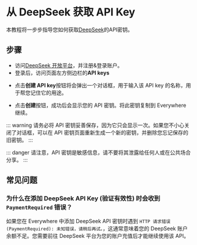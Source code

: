 <script lang="ts" setup>
  import HorizontalCenterImg from "/.vitepress/components/Common/HorizontalCenterImg.vue";
</script>

# 从 DeepSeek 获取 API Key

本教程将一步步指导您如何获取[DeepSeek](https://www.deepseek.com)的API密钥。

## 步骤

- 访问[DeepSeek 开放平台](https://platform.deepseek.com/)，并注册&登录账户。
- 登录后，访问页面左方侧边栏的**API keys**

<HorizontalCenterImg
    src="/model-provider/deepseek/platform-api-keys.webp"
    alt="API keys 页面"
  />

- 点击**创建 API key**按钮将会弹出一个对话框，用于输入该 API key 的名称，用于帮您记住它的用途。

<HorizontalCenterImg
    src="/model-provider/deepseek/platform-create-api-key.webp"
    alt="创建 API key"
    width="400px"
  />

- 点击**创建**按钮，成功后会显示您的 API 密钥。将此密钥复制到 Everywhere 继续。

<HorizontalCenterImg
    src="/model-provider/deepseek/platform-generate-api-key.webp"
    alt="生成 API key"
    width="400px"
  />

::: warning
请务必将 API 密钥妥善保存，因为它只会显示一次。如果您不小心关闭了对话框，可以在 API 密钥页面重新生成一个新的密钥，并删除您忘记保存的旧密钥。
:::

::: danger
请注意，API 密钥是敏感信息，请不要将其泄露给任何人或在公共场合分享。
:::

## 常见问题

### 为什么在添加 DeepSeek API Key (验证有效性) 时会收到 `PaymentRequired` 错误？

如果您在 Everywhere 中添加 DeepSeek API 密钥时遇到 `HTTP 请求错误(PaymentRequired): 未知错误，请稍后再试。`，这通常意味着您的 DeepSeek 账户余额不足。您需要前往 DeepSeek 平台为您的账户充值后才能继续使用该 API。